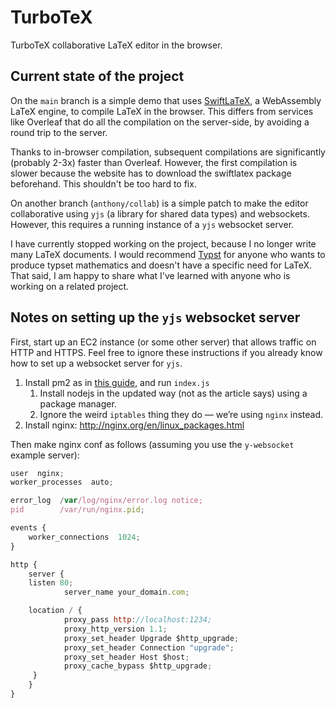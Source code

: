 # TurboTeX

TurboTeX collaborative LaTeX editor in the browser. 

## Current state of the project

On the `main` branch is a simple demo that uses [SwiftLaTeX](https://www.swiftlatex.com/), a WebAssembly LaTeX engine, to compile LaTeX in the browser. 
This differs from services like Overleaf that do all the compilation on the server-side, by avoiding a round trip to the server. 

Thanks to in-browser compilation, subsequent compilations are significantly (probably 2-3x) faster than Overleaf. 
However, the first compilation is slower because the website has to download the swiftlatex package beforehand. This shouldn't be too hard to fix.  

On another branch (`anthony/collab`) is a simple patch to make the editor collaborative using `yjs` (a library for shared data types) and websockets. However, this requires a running instance of a `yjs` websocket server. 

I have currently stopped working on the project, because I no longer write many LaTeX documents. 
I would recommend [Typst](https://typst.app/) for anyone who wants to produce typset mathematics and doesn't have a specific need for LaTeX. 
That said, I am happy to share what I've learned with anyone who is working on a related project. 

## Notes on setting up the `yjs` websocket server

First, start up an EC2 instance (or some other server) that allows traffic on HTTP and HTTPS. Feel free to ignore these instructions if you already know how to set up a websocket server for `yjs`. 

1. Install pm2 as in [this guide](https://betterprogramming.pub/deploying-a-basic-express-api-on-amazon-ec2-eea0b54a825), and run `index.js` 
    1. Install nodejs in the updated way (not as the article says) using a package manager. 
    2. Ignore the weird `iptables` thing they do — we’re using `nginx` instead. 
2. Install nginx: http://nginx.org/en/linux_packages.html

Then make nginx conf as follows (assuming you use the `y-websocket` example server):

```jsx
user  nginx;
worker_processes  auto;

error_log  /var/log/nginx/error.log notice;
pid        /var/run/nginx.pid;

events {
    worker_connections  1024;
}

http {
    server {
	listen 80;
    	    server_name your_domain.com;

    location / {
            proxy_pass http://localhost:1234;
            proxy_http_version 1.1;
            proxy_set_header Upgrade $http_upgrade;
            proxy_set_header Connection "upgrade";
            proxy_set_header Host $host;
            proxy_cache_bypass $http_upgrade;
     }
    }
}
```
